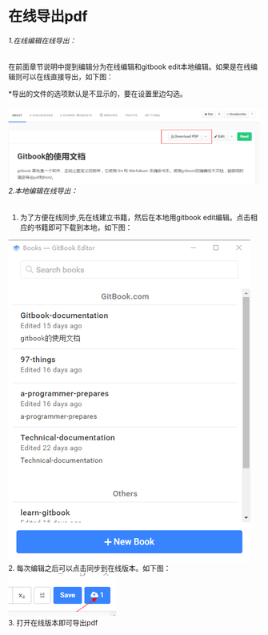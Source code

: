 # 在线导出pdf

###### 1.在线编辑在线导出：

在前面章节说明中提到编辑分为在线编辑和gitbook edit本地编辑。如果是在线编辑则可以在线直接导出，如下图：

\*导出的文件的选项默认是不显示的，要在设置里边勾选。

###### ![](/assets/import6.png)2.本地编辑在线导出：

1. 为了方便在线同步,先在线建立书籍，然后在本地用gitbook edit编辑。点击相应的书籍即可下载到本地，如下图：

![](/assets/import11.png)  
 2. 每次编辑之后可以点击同步到在线版本。如下图：  
 ![](/assets/import12.png)  
 3. 打开在线版本即可导出pdf

